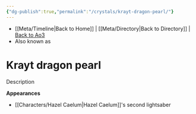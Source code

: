 ```yaml
---
{"dg-publish":true,"permalink":"/crystals/krayt-dragon-pearl/"}
---
```


- [[Meta/Timeline\|Back to Home]] | [[Meta/Directory\|Back to Directory]] | [Back to Ao3](https://archiveofourown.org/works/19334440/chapters/45992584)
- Also known as 

# Krayt dragon pearl
Description

**Appearances**
- [[Characters/Hazel Caelum\|Hazel Caelum]]'s second lightsaber